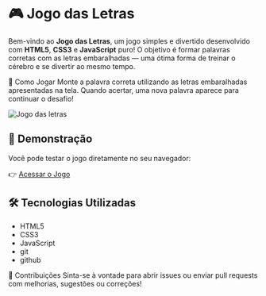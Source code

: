 # 🎮 Jogo das Letras

Bem-vindo ao **Jogo das Letras**, um jogo simples e divertido desenvolvido com **HTML5**, **CSS3** e **JavaScript** puro! O objetivo é formar palavras corretas com as letras embaralhadas — uma ótima forma de treinar o cérebro e se divertir ao mesmo tempo.

🎯 Como Jogar
Monte a palavra correta utilizando as letras embaralhadas apresentadas na tela. Quando acertar, uma nova palavra aparece para continuar o desafio!

![Jogo das letras](./assets/jogo_das_letras.png)

## 🚀 Demonstração

Você pode testar o jogo diretamente no seu navegador:

👉 [Acessar o Jogo](https://jogo-das-letras-rho.vercel.app/)

## 🛠️ Tecnologias Utilizadas

- HTML5
- CSS3
- JavaScript
- git
- github

🤝 Contribuições
Sinta-se à vontade para abrir issues ou enviar pull requests com melhorias, sugestões ou correções!


